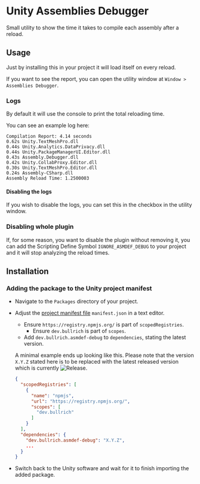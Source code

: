 # Unity Assemblies Debugger

Small utility to show the time it takes to compile each assembly after a reload.

## Usage

Just by installing this in your project it will load itself on every reload.

If you want to see the report, you can open the utility window at `Window > Assemblies Debugger`.

### Logs

By default it will use the console to print the total reloading time.

You can see an example log here:

```
Compilation Report: 4.14 seconds
0.62s Unity.TextMeshPro.dll
0.44s Unity.Analytics.DataPrivacy.dll
0.44s Unity.PackageManagerUI.Editor.dll
0.43s Assembly.Debugger.dll
0.42s Unity.CollabProxy.Editor.dll
0.30s Unity.TextMeshPro.Editor.dll
0.24s Assembly-CSharp.dll
Assembly Reload Time: 1.2500003
```

#### Disabling the logs

If you wish to disable the logs, you can set this in the checkbox in the utility window.

### Disabling whole plugin

If, for some reason, you want to disable the plugin without removing it, you can add the Scripting Define Symbol 
`IGNORE_ASMDEF_DEBUG` to your project and it will stop analyzing the reload times.

## Installation

### Adding the package to the Unity project manifest

* Navigate to the `Packages` directory of your project.
* Adjust the [project manifest file][Project-Manifest] `manifest.json` in a text editor.
  * Ensure `https://registry.npmjs.org/` is part of `scopedRegistries`.
    * Ensure `dev.bullrich` is part of `scopes`.
  * Add `dev.bullrich.asmdef-debug` to `dependencies`, stating the latest version.

  A minimal example ends up looking like this. 
  Please note that the version `X.Y.Z` stated here is to be replaced with the latest released version which is currently ![Release][Version-Release].
  ```json
  {
    "scopedRegistries": [
      {
        "name": "npmjs",
        "url": "https://registry.npmjs.org/",
        "scopes": [
          "dev.bullrich"
        ]
      }
    ],
    "dependencies": {
      "dev.bullrich.asmdef-debug": "X.Y.Z",
      ...
    }
  }
  ```
* Switch back to the Unity software and wait for it to finish importing the added package.

[Project-Manifest]: https://docs.unity3d.com/Manual/upm-manifestPrj.html
[Version-Release]: https://img.shields.io/github/release/Bullrich/Unity-Assembly-Debugger.svg